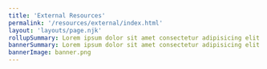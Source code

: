 ```yaml
---
title: 'External Resources'
permalink: '/resources/external/index.html'
layout: 'layouts/page.njk'
rollupSummary: Lorem ipsum dolor sit amet consectetur adipisicing elit.
bannerSummary: Lorem ipsum dolor sit amet consectetur adipisicing elit.
bannerImage: banner.png
---
```

